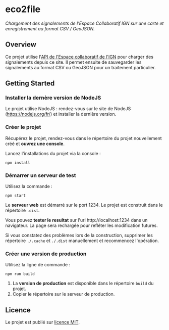 # eco2file

*Chargement des signalements de l'Espace Collaboratif IGN sur une carte et enregistrement au format CSV / GeoJSON.*

## Overview

Ce projet utilise l'[API de l'Espace collaboratif de l'IGN](https://espacecollaboratif.ign.fr/api/doc/georem) pour charger des signalements depuis ce site.
Il permet ensuite de sauvegarder les signalements au format CSV ou GeoJSON pour un traitement particulier.

## Getting Started

### Installer la dernère version de NodeJS

Le projet utilise NodeJS : rendez-vous sur le site de NodeJS (https://nodejs.org/fr/) et installer la dernière version.

### Créer le projet

Récupérez le projet, rendez-vous dans le répertoire du projet nouvellement créé et **ouvrez une console**.

Lancez l'installations du projet via la console :
````
npm install
````

### Démarrer un serveur de test
Utilisez la commande :

````
npm start
````
Le **serveur web** est démarré sur le port 1234. 
Le projet est construit dans le répertoire `.dist`.    

Vous pouvez **tester le resultat** sur l'url http://localhost:1234 dans un navigateur.
La page sera rechargée pour refléter les modification futures.

Si vous constatez des problèmes lors de la construction, supprimer les répertoire `./.cache` et `./.dist` manuellement et recommencez l'opération.


### Créer une version de production
Utilisez la ligne de commande :
````
npm run build
````
1. La **version de production** est disponible dans le répertoire `build` du projet.
2. Copier le répertoire sur le serveur de production.


## Licence

Le projet est publié sur [licence MIT](LICENSE).
